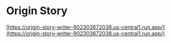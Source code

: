 # Origin Story

[https://origin-story-writer-902303672038.us-central1.run.app/](https://origin-story-writer-902303672038.us-central1.run.app/)